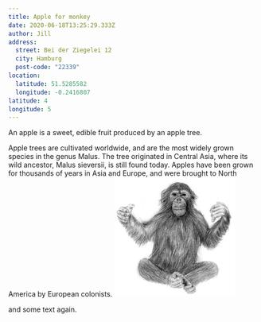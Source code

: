 ```yaml
---
title: Apple for monkey
date: 2020-06-18T13:25:29.333Z
author: Jill
address:
  street: Bei der Ziegelei 12
  city: Hamburg
  post-code: "22339"
location:
  latitude: 51.5285582
  longitude: -0.2416807
latitude: 4
longitude: 5
---
```

An apple is a sweet, edible fruit produced by an apple tree.

Apple trees are cultivated worldwide, and are the most widely grown species in
the genus Malus. The tree originated in Central Asia, where its wild ancestor,
Malus sieversii, is still found today. Apples have been grown for thousands of
years in Asia and Europe, and were brought to North America by European
colonists.
![My monkey](/assets/images/affe.jpg)

and some text again.
